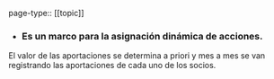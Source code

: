 page-type:: [[topic]]
- ### Es un marco para la asignación dinámica de acciones.

El valor de las aportaciones se determina a priori y mes a mes se van registrando las aportaciones de cada uno de los socios.


